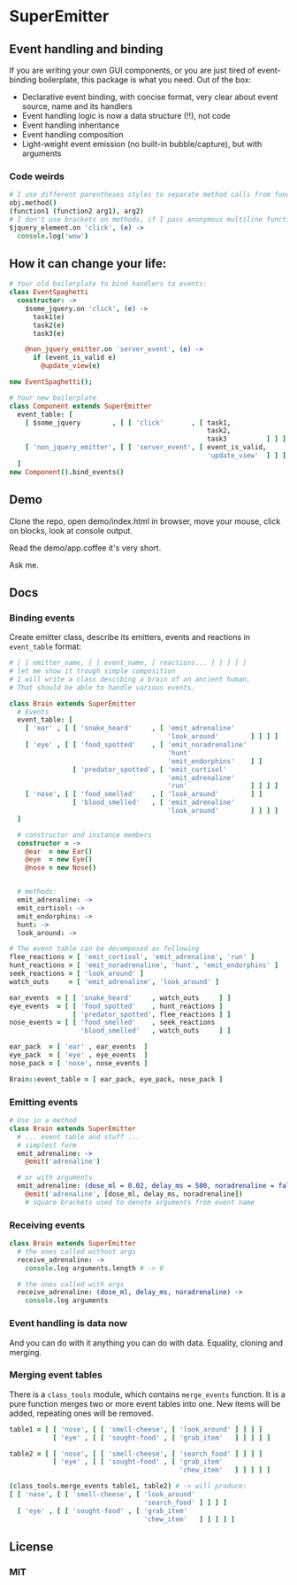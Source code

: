 # SuperEmitter
## Event handling and binding
If you are writing your own GUI components, or you are just tired of 
event-binding boilerplate, this package is what you need.
Out of the box:
- Declarative event binding, with concise format, very clear
about event source, name and its handlers
- Event handling logic is now a data structure (!!), not code
- Event handling inheritance
- Event handling composition
- Light-weight event emission (no built-in bubble/capture),
but with arguments

### Code weirds
```coffeescript
# I use different parentheses styles to separate method calls from function calls: 
obj.method()
(function1 (function2 arg1), arg2)
# I don't use brackets on methods, if I pass anonymous multiline functions.
$jquery_element.on 'click', (e) ->
  console.log('wow')
```
## How it can change your life:
```coffeescript
# Your old boilerplate to bind handlers to events:
class EventSpaghetti
  constructor: ->
    $some_jquery.on 'click', (e) ->
      task1(e)
      task2(e)
      task3(e)

    @non_jquery_emitter.on 'server_event', (e) ->
      if (event_is_valid e)
        @update_view(e)

new EventSpaghetti();

# Your new boilerplate
class Component extends SuperEmitter
  event_table: [ 
    [ $some_jquery        , [ [ 'click'       , [ task1,
                                                  task2,
                                                  task3          ] ] ] ]
    [ 'non_jquery_emitter', [ [ 'server_event', [ event_is_valid,
                                                  'update_view'  ] ] ] ]
  ]
new Component().bind_events()
```
## Demo
Clone the repo, open demo/index.html in browser, move your mouse,
click on blocks, look at console output.

Read the demo/app.coffee it's very short.

Ask me.

## Docs
### Binding events
Create emitter class, describe its emitters, events and reactions
in `event_table` format:
```coffeescript
# [ [ emitter_name, [ [ event_name, [ reactions... ] ] ] ] ]
# let me show it trough simple composition
# I will write a class descibing a brain of an ancient human,
# That should be able to handle various events.

class Brain extends SuperEmitter
  # Events
  event_table: [
    [ 'ear' , [ [ 'snake_heard'     , [ 'emit_adrenaline'
                                        'look_around'        ] ] ] ]
    [ 'eye' , [ [ 'food_spotted'    , [ 'emit_noradrenaline'
                                        'hunt'
                                        'emit_endorphins'    ] ]
                [ 'predator_spotted', [ 'emit_cortisol'
                                        'emit_adrenaline'
                                        'run'                ] ] ] ]
    [ 'nose', [ [ 'food_smelled'    , [ 'look_around'        ] ]
                [ 'blood_smelled'   , [ 'emit_adrenaline'
                                        'look_around'        ] ] ] ]
  ]

  # constructor and instance members
  constructor = ->
    @ear  = new Ear()
    @eye  = new Eye()
    @nose = new Nose()


  # methods:
  emit_adrenaline: ->
  emit_cortisol: ->
  emit_endorphins: ->
  hunt: ->
  look_around: ->

# The event table can be decomposed as following
flee_reactions = [ 'emit_cortisol', 'emit_adrenaline', 'run' ]
hunt_reactions = [ 'emit_noradrenaline', 'hunt', 'emit_endorphins' ]
seek_reactions = [ 'look_around' ]
watch_outs     = [ 'emit_adrenaline', 'look_around' ]

ear_events  = [ [ 'snake_heard'     , watch_outs     ] ]
eye_events  = [ [ 'food_spotted'    , hunt_reactions ]
                [ 'predator_spotted', flee_reactions ] ]
nose_events = [ [ 'food_smelled'    , seek_reactions
                  'blood_smelled'   , watch_outs     ] ]

ear_pack  = [ 'ear' , ear_events  ]
eye_pack  = [ 'eye' , eye_events  ]
nose_pack = [ 'nose', nose_events ]

Brain::event_table = [ ear_pack, eye_pack, nose_pack ]

```

### Emitting events
```coffeescript
# Use in a method
class Brain extends SuperEmitter
  # ... event table and stuff ...
  # simplest form
  emit_adrenaline: ->
    @emit('adrenaline')

  # or with arguments
  emit_adrenaline: (dose_ml = 0.02, delay_ms = 500, noradrenaline = false) ->
    @emit('adrenaline', [dose_ml, delay_ms, noradrenaline])
    # square brackets used to denote arguments from event name
```

### Receiving events
```coffeescript
class Brain extends SuperEmitter
  # the ones called without args
  receive_adrenaline: ->
    console.log arguments.length # -> 0

  # the ones called with args
  receive_adrenaline: (dose_ml, delay_ms, noradrenaline) ->
    console.log arguments
```

### Event handling is data now
And you can do with it anything you can do with data. Equality,
cloning and merging.

### Merging event tables
There is a `class_tools` module, which contains `merge_events`
function. It is a pure function merges two or more event tables 
into one. New items will be added, repeating ones will be 
removed.

```coffeescript
table1 = [ [ 'nose', [ [ 'smell-cheese', [ 'look_around' ] ] ] ]
           [ 'eye' , [ [ 'sought-food' , [ 'grab_item'   ] ] ] ] ]

table2 = [ [ 'nose', [ [ 'smell-cheese', [ 'search_food' ] ] ] ]
           [ 'eye' , [ [ 'sought-food' , [ 'grab_item'
                                           'chew_item'   ] ] ] ] ]

(class_tools.merge_events table1, table2) # -> will produce:
[ [ 'nose', [ [ 'smell-cheese', [ 'look_around'
                                  'search_food' ] ] ] ]
  [ 'eye' , [ [ 'sought-food' , [ 'grab_item'
                                  'chew_item'   ] ] ] ] ]
```

## License
### MIT
